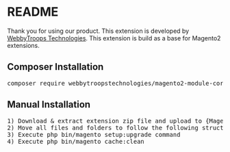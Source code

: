 # README
Thank you for using our product.
This extension is developed by [WebbyTroops Technologies](https://webbytroops.com/). This extension is build as a base for Magento2 extensions.

## Composer Installation
<pre>composer require webbytroopstechnologies/magento2-module-core</pre>

## Manual Installation
<pre>
1) Download & extract extension zip file and upload to {Magento Root}/app/code folder.
2) Move all files and folders to follow the following structure {Magento Root}/app/code/WebbyTroops/Core.
3) Execute php bin/magento setup:upgrade command
4) Execute php bin/magento cache:clean
</pre>
